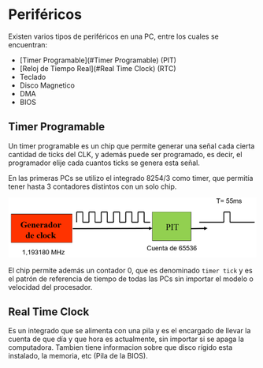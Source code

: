 # Periféricos

Existen varios tipos de periféricos en una PC, entre los cuales se encuentran:

- [Timer Programable](#Timer Programable) (PIT)
- [Reloj de Tiempo Real](#Real Time Clock) (RTC)
- Teclado
- Disco Magnetico
- DMA
- BIOS

## Timer Programable

Un timer programable es un chip que permite generar una señal cada cierta cantidad de ticks del CLK, y además puede ser programado, es decir, el programador elije cada cuantos ticks se genera esta señal. 

En las primeras PCs se utilizo el integrado 8254/3 como timer, que permitía tener hasta 3 contadores distintos con un solo chip.

<img src="Resources/image-20191029205458106.png" alt="image-20191029205458106" style="zoom: 67%;" />

El chip permite además un contador 0, que es denominado `timer tick` y es el patrón de referencia de tiempo de todas las PCs sin importar el modelo o velocidad del procesador.

## Real Time Clock

Es un integrado que se alimenta con una pila y es el encargado de llevar la cuenta de que día y que hora es actualmente, sin importar si se apaga la computadora. Tambien tiene informacion sobre que disco rígido esta instalado, la memoria, etc (Pila de la BIOS).



































